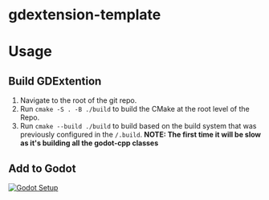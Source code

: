# gdextension-template


# Usage
## Build GDExtention
1. Navigate to the root of the git repo. 
2. Run `cmake -S . -B ./build` to build the CMake at the root level of the Repo.
3. Run `cmake --build ./build` to build based on the build system that was previously configured in the `/.build`.
**NOTE: The first time it will be slow as it's building all the godot-cpp classes**


## Add to Godot
[![Godot Setup](https://cdn.conceptartempire.com/images/08/6123/00-featured-godot-logo.jpg)](https://thatonegamedev.com/wp-content/uploads/2023/03/godot4showcase.mp4)